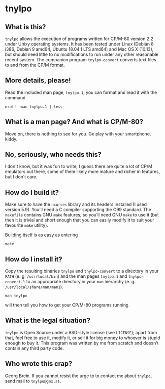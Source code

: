 # tnylpo
## What is this?
`tnylpo` allows the execution of programs written for CP/M-80
version 2.2 under Unixy operating systems. It has been tested
under Linux (Debian 8 i386, Debian 9 amd64, Ubuntu 18.04.1 LTS amd64)
and Mac OS X (10.13),
but should need little to no modifications to run under any other
reasonable recent system. The companion program `tnylpo-convert`
converts text files to and from the CP/M format.
## More details, please!
Read the included man page, `tnylpo.1`; you can format and read
it with the command
```
nroff -man tnylpo.1 | less
```
## What is a man page? And what is CP/M-80?
Move on, there is nothing to see for you. Go play with your
smartphone, kiddy.
## No, seriously, who needs this?
I don't know, but it was fun to write; I guess there are quite
a lot of CP/M emulators out there, some of them likely
more mature and richer in features, but I don't care.
## How do I build it?
Make sure to have the `ncurses` library and its headers installed
(I used version 5.9). You'll need a C compiler supporting the C99
standard. The `makefile` contains GNU `make` features, so you'll
need GNU `make` to use it (but then it is trivial and short enough that you
can easily modify it to suit your favourite `make` utility).

Building itself is as easy as entering
```
make
```
## How do I install it?
Copy the resulting binaries `tnylpo` and `tnylpo-convert` to a
directory in your `PATH`
(e. g. `/usr/local/bin`) and the man pages `tnylpo.1` and
`tnylpo-convert.1` to
an appropriate directory in your `man` hierarchy (e. g.
`/usr/local/share/man/man1`).
```
man tnylpo
```
will then tell you how to get your CP/M-80 programs running.
## What is the legal situation?
`tnylpo` is Open Source under a BSD-style license (see `LICENSE`);
apart from that, feel free to use it, modify it, or sell it for big
money to whoever is stupid enough to buy it. This program was written
by me from scratch and doesn't contain any third party code.
## Who wrote this crap?
Georg Brein. If you cannot resist the urge to to contact me
about `tnylpo`, send mail to `tnylpo@gmx.at`.
